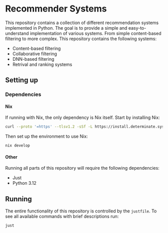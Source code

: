 # Recommender Systems

This repository contains a collection of different recommendation systems implemented
in Python. The goal is to provide a simple and easy-to-understand implementation
of various systems. From simple content-based filtering to more complex. This
repository contains the following systems:
- Content-based filtering
- Collaborative filtering
- DNN-based filtering
- Retrival and ranking systems


## Setting up
### Dependencies
#### Nix
If running with Nix, the only dependency is Nix itself. Start by installing Nix:
```sh
curl --proto '=https' --tlsv1.2 -sSf -L https://install.determinate.systems/nix | sh -s -- install
```
Then set up the environment to use Nix:
```sh
nix develop
```

#### Other
Running all parts of this repository will require the following dependencies:
- Just
- Python 3.12

## Running
The entire functionality of this repository is controlled by the `justfile`.
To see all available commands with brief descriptions run:
```sh
just
```
